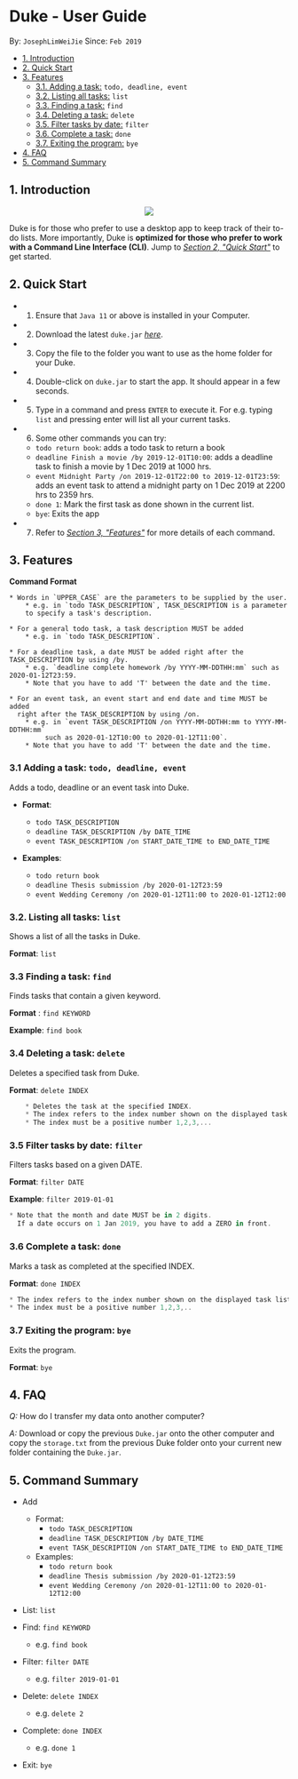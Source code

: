 
# Duke - User Guide
By: `JosephLimWeiJie` Since: `Feb 2019`


* [1. Introduction](#introduction)
* [2. Quick Start](#quick-start)
* [3. Features](#features)
    + [3.1. Adding a task:](#addtask) `todo, deadline, event`
    + [3.2. Listing all tasks:](#list) `list`
    + [3.3. Finding a task:](#find) `find`
    + [3.4. Deleting a task:](#delete) `delete`
    + [3.5. Filter tasks by date:](#filter) `filter`
    + [3.6. Complete a task:](#complete) `done`
    + [3.7. Exiting the program:](#exit) `bye`
* [4. FAQ](#faq)
* [5. Command Summary](#command-summary)


<a name="introduction"></a>


##  1. Introduction
<p align="center">
  <img src="https://user-images.githubusercontent.com/59989652/75109414-a9446300-565d-11ea-938e-8bcc5e3c0bc7.PNG">
</p>

Duke is for those who prefer to use a desktop app to keep track of their to-do lists. More importantly, Duke is **optimized for those who prefer to work with a Command Line Interface (CLI)**. 
Jump to [_Section 2, "Quick Start"_](#quick-start) to get started.


<a name="quick-start"></a>

## 2. Quick Start

* 1. Ensure that `Java 11` or above is installed in your Computer.
* 2. Download the latest `duke.jar` [_here_](https://github.com/JosephLimWeiJie/duke/releases/download/v0.2.0/duke.jar).
* 3. Copy the file to the folder you want to use as the home folder for your Duke.
* 4. Double-click on `duke.jar` to start the app. It should appear in a few seconds.
* 5. Type in a command and press `ENTER` to execute it. For e.g. typing `list` and                         pressing enter will list all your current tasks.
* 6. Some other commands you can try:
    *  `todo return book`: adds a todo task to return a book
    *   `deadline Finish a movie /by 2019-12-01T10:00`: adds a deadline task to finish a movie by 1 Dec 2019 at 1000 hrs.
    *   `event Midnight Party /on 2019-12-01T22:00 to 2019-12-01T23:59`: adds an event task to attend a midnight party on 1 Dec 2019  at 2200 hrs to 2359 hrs.
    *   `done 1`: Mark the first task as done shown in the current list.
    *   `bye`: Exits the app
* 7. Refer to [_Section 3, "Features"_](#features) for more details of each command.

<a name="features"></a>

## 3. Features

**Command Format**

``` 
* Words in `UPPER_CASE` are the parameters to be supplied by the user. 
    * e.g. in `todo TASK_DESCRIPTION`, TASK_DESCRIPTION is a parameter
    to specify a task's description.    

* For a general todo task, a task description MUST be added
    * e.g. in `todo TASK_DESCRIPTION`.

* For a deadline task, a date MUST be added right after the TASK_DESCRIPTION by using /by. 
    * e.g. `deadline complete homework /by YYYY-MM-DDTHH:mm` such as 2020-01-12T23:59. 
    * Note that you have to add 'T' between the date and the time.  
  
* For an event task, an event start and end date and time MUST be added 
  right after the TASK_DESCRIPTION by using /on.
    * e.g. in `event TASK_DESCRIPTION /on YYYY-MM-DDTHH:mm to YYYY-MM-DDTHH:mm` 
         such as 2020-01-12T10:00 to 2020-01-12T11:00`.
    * Note that you have to add 'T' between the date and the time.     
```

<a name="addtask"></a>

### 3.1 Adding a task: `todo, deadline, event`

Adds a todo, deadline or an event task into Duke.


* **Format**: 
    * `todo TASK_DESCRIPTION`
    * `deadline TASK_DESCRIPTION /by DATE_TIME`
    * `event TASK_DESCRIPTION /on START_DATE_TIME to END_DATE_TIME`

* **Examples**:
    * `todo return book`
    * `deadline Thesis submission /by 2020-01-12T23:59`
    * `event Wedding Ceremony /on 2020-01-12T11:00 to 2020-01-12T12:00`

<a name="list"></a>

### 3.2. Listing all tasks: `list`

Shows a list of all the tasks in Duke.

**Format**: `list`


<a name="find"></a>

### 3.3 Finding a task: `find`

Finds tasks that contain a given keyword.

**Format** : `find KEYWORD`

**Example**: `find book`

<a name="delete"></a>

### 3.4 Deleting a task: `delete`
Deletes a specified task from Duke.

**Format**: `delete INDEX`

```javascript
    * Deletes the task at the specified INDEX.
    * The index refers to the index number shown on the displayed task list.
    * The index must be a positive number 1,2,3,...
```

<a name="filter"></a>

### 3.5 Filter tasks by date: `filter`
Filters tasks based on a given DATE.

**Format**: `filter DATE`

**Example**: `filter 2019-01-01`

```javascript
* Note that the month and date MUST be in 2 digits. 
  If a date occurs on 1 Jan 2019, you have to add a ZERO in front. 
```

<a name="complete"></a>

### 3.6 Complete a task: `done`

Marks a task as completed at the specified INDEX.

**Format**: `done INDEX`

```javascript
* The index refers to the index number shown on the displayed task list.
* The index must be a positive number 1,2,3,..
```

<a name="exit"></a>

### 3.7 Exiting the program: `bye`

Exits the program.

**Format**: `bye`


<a name="faq"></a>

## 4. FAQ

*Q:* How do I transfer my data onto another computer?


*A:* Download or copy the previous `Duke.jar` onto the other computer and copy the `storage.txt` from the previous Duke folder onto your current new folder containing the `Duke.jar`.


<a name="command-summary"></a>

## 5. Command Summary
* Add 
    * Format: 
        * `todo TASK_DESCRIPTION`
        * `deadline TASK_DESCRIPTION /by DATE_TIME`
        * `event TASK_DESCRIPTION /on START_DATE_TIME to END_DATE_TIME`
    * Examples:
        * `todo return book`
        * `deadline Thesis submission /by 2020-01-12T23:59`
        * `event Wedding Ceremony /on 2020-01-12T11:00 to 2020-01-12T12:00`
* List: `list`
* Find: `find KEYWORD`
    * e.g. `find book`
* Filter: `filter DATE`
    * e.g. `filter 2019-01-01`
* Delete: `delete INDEX`
    * e.g. `delete 2`
* Complete: `done INDEX`
    * e.g. `done 1`
   
* Exit: `bye`

